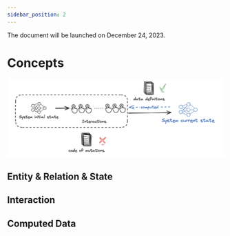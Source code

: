 ```yaml
---
sidebar_position: 2
---
```


The document will be launched on December 24, 2023.


# Concepts

![](../../../../static/img/concepts-1.png)

## Entity & Relation & State

## Interaction

## Computed Data

